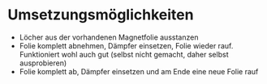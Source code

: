 # Umsetzungsmöglichkeiten

* Löcher aus der vorhandenen Magnetfolie ausstanzen
* Folie komplett abnehmen, Dämpfer einsetzen, Folie wieder rauf. Funktioniert wohl auch gut (selbst nicht gemacht, daher selbst ausprobieren)
* Folie komplett ab, Dämpfer einsetzen und am Ende eine neue Folie rauf
